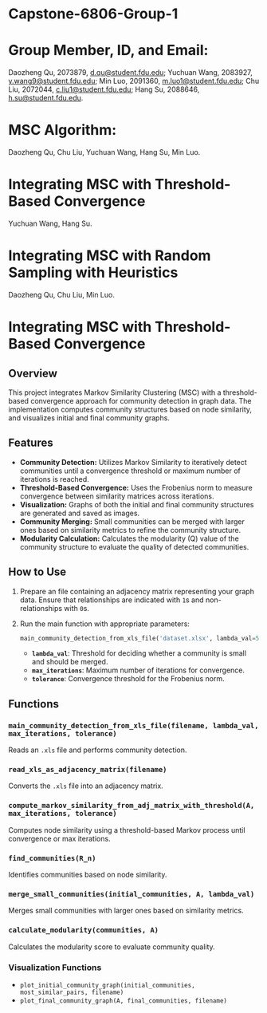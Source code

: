 # Capstone-6806-Group-1

# Group Member, ID, and Email: 
Daozheng Qu, 2073879, d.qu@student.fdu.edu;
Yuchuan Wang, 2083927, y.wang9@student.fdu.edu;
Min Luo, 2091360, m.luo1@student.fdu.edu;
Chu Liu, 2072044, c.liu1@student.fdu.edu;
Hang Su, 2088646, h.su@student.fdu.edu.

# MSC Algorithm:
Daozheng Qu, Chu Liu, Yuchuan Wang, Hang Su, Min Luo.

# Integrating MSC with Threshold-Based Convergence
Yuchuan Wang, Hang Su.

# Integrating MSC with Random Sampling with Heuristics
Daozheng Qu, Chu Liu, Min Luo. 

# Integrating MSC with Threshold-Based Convergence

## Overview

This project integrates Markov Similarity Clustering (MSC) with a threshold-based convergence approach for community detection in graph data. The implementation computes community structures based on node similarity, and visualizes initial and final community graphs.

## Features

- **Community Detection:** Utilizes Markov Similarity to iteratively detect communities until a convergence threshold or maximum number of iterations is reached.
- **Threshold-Based Convergence:** Uses the Frobenius norm to measure convergence between similarity matrices across iterations.
- **Visualization:** Graphs of both the initial and final community structures are generated and saved as images.
- **Community Merging:** Small communities can be merged with larger ones based on similarity metrics to refine the community structure.
- **Modularity Calculation:** Calculates the modularity (Q) value of the community structure to evaluate the quality of detected communities.

## How to Use

1. Prepare an file containing an adjacency matrix representing your graph data. Ensure that relationships are indicated with `1`s and non-relationships with `0`s.

2. Run the main function with appropriate parameters:

   ```python
   main_community_detection_from_xls_file('dataset.xlsx', lambda_val=5, max_iterations=100, tolerance=1e-5)
   ```

   - **`lambda_val`**: Threshold for deciding whether a community is small and should be merged.
   - **`max_iterations`**: Maximum number of iterations for convergence.
   - **`tolerance`**: Convergence threshold for the Frobenius norm.

## Functions

### `main_community_detection_from_xls_file(filename, lambda_val, max_iterations, tolerance)`
Reads an `.xls` file and performs community detection.

### `read_xls_as_adjacency_matrix(filename)`
Converts the `.xls` file into an adjacency matrix.

### `compute_markov_similarity_from_adj_matrix_with_threshold(A, max_iterations, tolerance)`
Computes node similarity using a threshold-based Markov process until convergence or max iterations.

### `find_communities(R_n)`
Identifies communities based on node similarity.

### `merge_small_communities(initial_communities, A, lambda_val)`
Merges small communities with larger ones based on similarity metrics.

### `calculate_modularity(communities, A)`
Calculates the modularity score to evaluate community quality.

### Visualization Functions
- `plot_initial_community_graph(initial_communities, most_similar_pairs, filename)`
- `plot_final_community_graph(A, final_communities, filename)`
